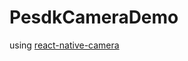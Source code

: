 # PesdkCameraDemo

using [react-native-camera](https://react-native-community.github.io/react-native-camera/)
